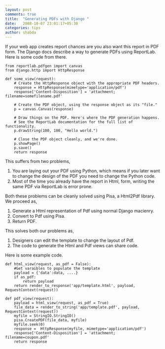```yaml
---
layout: post
comments: true
title:  "Generating PDFs with Django "
date:   2008-10-07 23:01:17+05:30
categories: tips
author: shabda
---
```

If your web app creates report chances are you also want this report in PDF form. The Django docs describe a way to generate PDFs using ReportLab. Here is some code from there.

	from reportlab.pdfgen import canvas
	from django.http import HttpResponse

	def some_view(request):
	    # Create the HttpResponse object with the appropriate PDF headers.
	    response = HttpResponse(mimetype='application/pdf')
	    response['Content-Disposition'] = 'attachment; filename=somefilename.pdf'

	    # Create the PDF object, using the response object as its "file."
	    p = canvas.Canvas(response)

	    # Draw things on the PDF. Here's where the PDF generation happens.
	    # See the ReportLab documentation for the full list of functionality.
	    p.drawString(100, 100, "Hello world.")

	    # Close the PDF object cleanly, and we're done.
	    p.showPage()
	    p.save()
	    return response

This suffers from two problems,

1. You are laying out your PDF using Python, which means if you later want to change the design of the PDF you need to change the Python code.
2. Most of the time you already have the report in Html, form, writing the same PDF via ReportLab is error prone.

Both these problems can be cleanly solved using Pisa, a Html2Pdf library. We proceed as,

1. Generate a Html representation of Pdf using normal Django macienry.
2. Convert to Pdf using Pisa.
3. Return PDF.

This solves both our problems as,

1. Designers can edit the template to change the layout of Pdf.
2. The code to generate the Html and Pdf views can share code.

Here is some example code.

	def html_view(request, as_pdf = False):
		#Get varaibles to populate the template
		payload = {'data':data, ....}
		if as_pdf:
			return payload
		return render_to_response('app/template.html', payload, RequestContext(request))

	def pdf_view(request):
		payload = html_view(request, as_pdf = True)
		file_data = render_to_string('app/template.pdf', payload, RequestContext(request))
		myfile = StringIO.StringIO()
		pisa.CreatePDF(file_data, myfile)
		myfile.seek(0)
		response =  HttpResponse(myfile, mimetype='application/pdf')
		response['Content-Disposition'] = 'attachment; filename=coupon.pdf'
		return response






